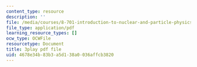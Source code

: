 ```yaml
---
content_type: resource
description: ''
file: /media/courses/8-701-introduction-to-nuclear-and-particle-physics-fall-2020/4678e34b83b3a5d138a0036affcb3820_bwhcUuZqqK4.pdf
file_type: application/pdf
learning_resource_types: []
ocw_type: OCWFile
resourcetype: Document
title: 3play pdf file
uid: 4678e34b-83b3-a5d1-38a0-036affcb3820
---
```

